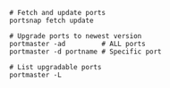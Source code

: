     # Fetch and update ports
    portsnap fetch update

    # Upgrade ports to newest version
    portmaster -ad         # ALL ports
    portmaster -d portname # Specific port

    # List upgradable ports
    portmaster -L
